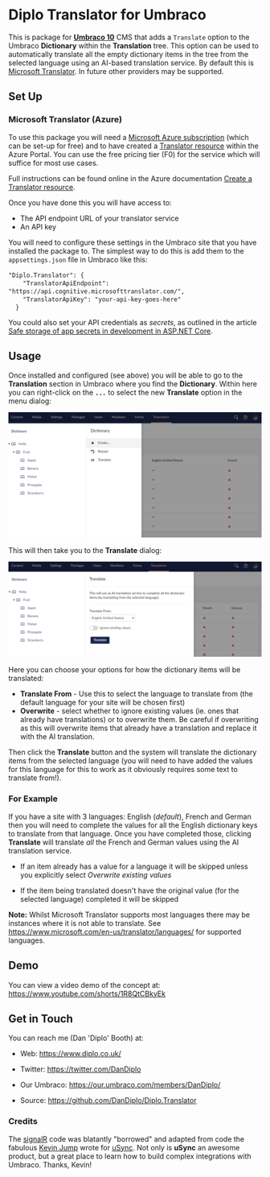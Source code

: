 # Diplo Translator for Umbraco

This is package for [**Umbraco 10**](https://umbraco.com/) CMS that adds a `Translate` option to the Umbraco **Dictionary** within the **Translation** tree. This option can be used to automatically translate all the empty dictionary items in the tree from the selected language using an AI-based translation service. By default this is [Microsoft Translator](https://www.microsoft.com/en-us/translator/). In future other providers may be supported.

## Set Up

### Microsoft Translator (Azure)

To use this package you will need a [Microsoft Azure subscription](https://azure.microsoft.com/free/cognitive-services/) (which can be set-up for free) and to have created a [Translator resource](https://portal.azure.com/#create/Microsoft.CognitiveServicesTextTranslation) within the Azure Portal. You can use the free pricing tier (F0) for the service which will suffice for most use cases.

Full instructions can be found online in the Azure documentation [Create a Translator resource](https://docs.microsoft.com/en-us/azure/cognitive-services/translator/how-to-create-translator-resource).

Once you have done this you will have access to:

* The API endpoint URL of your translator service
* An API key

You will need to configure these settings in the Umbraco site that you have installed the package to. The simplest way to do this is add them to the `appsettings.json` file in Umbraco like this:

```
"Diplo.Translator": {
    "TranslatorApiEndpoint": "https://api.cognitive.microsofttranslator.com/",
    "TranslatorApiKey": "your-api-key-goes-here"
  }
```

You could also set your API credentials as *secrets*, as outlined in the article [Safe storage of app secrets in development in ASP.NET Core](https://docs.microsoft.com/en-us/aspnet/core/security/app-secrets?view=aspnetcore-6.0).

## Usage

Once installed and configured (see above) you will be able to go to the **Translation** section in Umbraco where you find the **Dictionary**. Within here you can right-click on the **`...`** to select the new **Translate** option in the menu dialog:

![Translate Menu](Images/Translate-Menu.PNG)

This will then take you to the **Translate** dialog:

![Translate Dialog](Images/Translate-Dialog.PNG)

Here you can choose your options for how the dictionary items will be translated:

* **Translate From** - Use this to select the language to translate from (the default language for your site will be chosen first)
* **Overwrite** - select whether to ignore existing values (ie. ones that already have translations) or to overwrite them. Be careful if overwriting as this will overwrite items that already have a translation and replace it with the AI translation.

Then click the **Translate** button and the system will translate the dictionary items from the selected language (you will need to have added the values for this language for this to work as it obviously requires some text to translate from!). 

### For Example

If you have a site with 3 languages: English (*default*), French and German then you will need to complete the values for all the English dictionary keys to translate from that language. Once you have completed those, clicking **Translate** will translate *all* the French and German values using the AI translation service.

* If an item already has a value for a language it will be skipped unless you explicitly select *Overwrite existing values*

* If the item being translated doesn't have the original value (for the selected language) completed it will be skipped

**Note:** Whilst Microsoft Translator supports most languages there may be instances where it is not able to translate. See https://www.microsoft.com/en-us/translator/languages/ for supported languages.

## Demo

You can view a video demo of the concept at: https://www.youtube.com/shorts/1R8QtCBkyEk

## Get in Touch

You can reach me (Dan 'Diplo' Booth) at:

* Web: https://www.diplo.co.uk/

* Twitter: https://twitter.com/DanDiplo

* Our Umbraco: https://our.umbraco.com/members/DanDiplo/

* Source: https://github.com/DanDiplo/Diplo.Translator

### Credits

The [signalR](https://dotnet.microsoft.com/en-us/apps/aspnet/signalr) code was blatantly "borrowed" and adapted from code the fabulous [Kevin Jump](https://jumoo.co.uk/) wrote for [uSync](https://github.com/KevinJump/uSync). Not only is **uSync** an awesome product, but a great place to learn how to build complex integrations with Umbraco. Thanks, Kevin!




